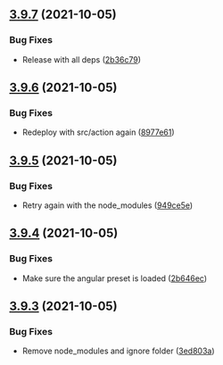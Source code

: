 ## [3.9.7](https://github.com/TriPSs/conventional-changelog-action/compare/v3.9.6...v3.9.7) (2021-10-05)


### Bug Fixes

* Release with all deps ([2b36c79](https://github.com/TriPSs/conventional-changelog-action/commit/2b36c79d01330e9272a6f28e9f019a7c6203425e))



## [3.9.6](https://github.com/TriPSs/conventional-changelog-action/compare/v3.9.5...v3.9.6) (2021-10-05)


### Bug Fixes

* Redeploy with src/action again ([8977e61](https://github.com/TriPSs/conventional-changelog-action/commit/8977e6168a89eec51d459921bc0a85f7aaa494c6))



## [3.9.5](https://github.com/TriPSs/conventional-changelog-action/compare/v3.9.4...v3.9.5) (2021-10-05)


### Bug Fixes

* Retry again with the node_modules ([949ce5e](https://github.com/TriPSs/conventional-changelog-action/commit/949ce5e5a6447f5232585b381468821acbf713f2))



## [3.9.4](https://github.com/TriPSs/conventional-changelog-action/compare/v3.9.3...v3.9.4) (2021-10-05)


### Bug Fixes

* Make sure the angular preset is loaded ([2b646ec](https://github.com/TriPSs/conventional-changelog-action/commit/2b646ec8807a2e493c68cab23071c47d385acbd6))



## [3.9.3](https://github.com/TriPSs/conventional-changelog-action/compare/v3.9.2...v3.9.3) (2021-10-05)


### Bug Fixes

* Remove node_modules and ignore folder ([3ed803a](https://github.com/TriPSs/conventional-changelog-action/commit/3ed803a60bcddc0bf9a18d441c3a1c52bdab2477))



